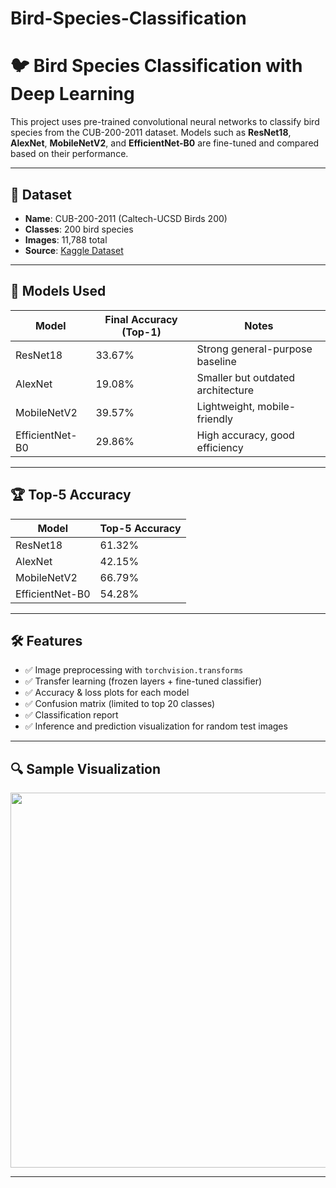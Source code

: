 # Bird-Species-Classification
# 🐦 Bird Species Classification with Deep Learning

This project uses pre-trained convolutional neural networks to classify bird species from the CUB-200-2011 dataset. Models such as **ResNet18**, **AlexNet**, **MobileNetV2**, and **EfficientNet-B0** are fine-tuned and compared based on their performance.

---

## 📂 Dataset

- **Name**: CUB-200-2011 (Caltech-UCSD Birds 200)
- **Classes**: 200 bird species
- **Images**: 11,788 total
- **Source**: [Kaggle Dataset](https://www.kaggle.com/datasets/veeralakrishna/200-bird-species-with-11788-images)

---

## 🧠 Models Used

| Model           | Final Accuracy (Top-1) | Notes                              |
|----------------|------------------------|------------------------------------|
| ResNet18        | 33.67%                 | Strong general-purpose baseline    |
| AlexNet         | 19.08%                 | Smaller but outdated architecture  |
| MobileNetV2     | 39.57%                 | Lightweight, mobile-friendly       |
| EfficientNet-B0 | 29.86%                 | High accuracy, good efficiency     |

---

## 🏆 Top-5 Accuracy

| Model           | Top-5 Accuracy |
|----------------|----------------|
| ResNet18        | 61.32%         |
| AlexNet         | 42.15%         |
| MobileNetV2     | 66.79%         |
| EfficientNet-B0 | 54.28%         |

---

## 🛠 Features

- ✅ Image preprocessing with `torchvision.transforms`
- ✅ Transfer learning (frozen layers + fine-tuned classifier)
- ✅ Accuracy & loss plots for each model
- ✅ Confusion matrix (limited to top 20 classes)
- ✅ Classification report
- ✅ Inference and prediction visualization for random test images

---

## 🔍 Sample Visualization

<p align="center">
  <img src="sample_confusion_matrix.png" width="600">
</p>

---

